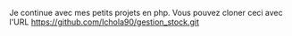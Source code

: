 Je continue avec mes petits projets en php.
Vous pouvez cloner ceci avec l'URL https://github.com/Ichola90/gestion_stock.git
